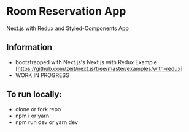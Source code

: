 # Room Reservation App
Next.js with Redux and Styled-Components App

## Information
* bootstrapped with Next.js's Next.js with Redux Example [https://github.com/zeit/next.js/tree/master/examples/with-redux]
* WORK IN PROGRESS

## To run locally:
* clone or fork repo
* npm i or yarn
* npm run dev or yarn dev
